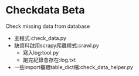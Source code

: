 # Checkdata Beta
Check missing data from database

- 主程式:check_data.py
- 缺資料啟用scrapy爬蟲程式:crawl.py
  - 寫入log:tool.py
  - 跑完紀錄會存在:log.txt
- 一些import檔跟table_dict檔:check_data_helper.py
